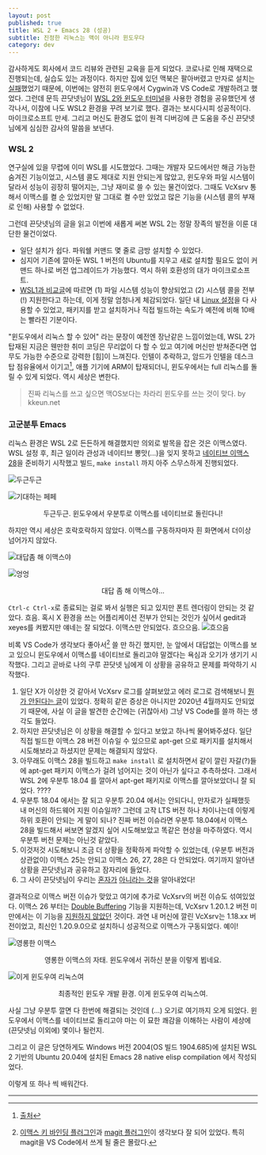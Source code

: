 ```yaml
---
layout: post
published: true
title: WSL 2 + Emacs 28 (성공)
subtitle: 진정한 리눅스는 맥이 아니라 윈도우다
category: dev
---
```


 감사하게도 회사에서 코드 리뷰와 관련된 교육을 듣게 되었다. 코로나로
 인해 재택으로 진행되는데, 실습도 있는 과정이다. 하지만 집에 있던
 맥북은 팔아버렸고 만자로 설치는 [실패](manjaro-budgie-failure)했었기
 때문에, 이번에는 얌전히 윈도우에서 Cygwin과 VS Code로 개발하려고
 했었다. 그런데 문득 끈닷넷님이 [WSL 2와 윈도우
 터미널](https://blog.kkeun.net/computer/2020-12-18-wsl2-and-windows-terminal)을
 사용한 경험을 공유했던게 생각나서, 이참에 나도 WSL2 환경을 꾸려
 보기로 했다. 결과는 보시다시피 성공적이다. 마이크로소프트
 만세. 그리고 머신도 환경도 없이 원격 디버깅에 큰 도움을 주신
 끈닷넷님에게 심심한 감사의 말씀을 보낸다.



### WSL 2
 연구실에 있을 무렵에 이미 WSL를 시도했었다. 그때는 개발자 모드에서만
 해금 가능한 숨겨진 기능이었고, 시스템 콜도 제대로 지원 안되는게
 많았고, 윈도우와 파일 시스템이 달라서 성능이 굉장히 떨어지는, 그냥
 재미로 쓸 수 있는 물건이었다. 그때도 VcXsrv 통해서 이맥스를 켤 순
 있었지만 말 그대로 켤 수만 있었고 많은 기능을 (시스템 콜의 부재로
 인해) 사용할 수 없었다.

 그런데 끈닷넷님의 글을 읽고 이번에 새롭게 써본 WSL 2는 정말 장족의
 발전을 이룬 대단한 물건이었다.
  - 일단 설치가 쉽다. 파워쉘 커맨드 몇 줄로 금방 설치할 수 있었다.
  - 심지어 기존에 깔아둔 WSL 1 버전의 Ubuntu를 지우고 새로 설치할
    필요도 없이 커맨드 하나로 버전 업그레이드가 가능했다. 역시 하위
    호환성의 대가 마이크로소프트.
  - [WSL1과
    비교글](https://docs.microsoft.com/en-us/windows/wsl/compare-versions)에
    따르면 (1) 파일 시스템 성능이 향상되었고 (2) 시스템 콜을 전부(!)
    지원한다고 하는데, 이게 정말 엄청나게 체감되었다. 일단 내 [Linux
    설정](https://github.com/sangwoo-joh/dotfiles)을 다 사용할 수
    있었고, 패키지를 받고 설치하거나 직접 빌드하는 속도가 예전에 비해
    10배는 빨라진 기분이다.

 "윈도우에서 리눅스 할 수 있어" 라는 문장이 예전엔 장난같은
 느낌이었는데, WSL 2가 탑재된 지금은 웬만한 취미 코딩은 무리없이 다 할
 수 있고 여기에 머신만 받쳐준다면 업무도 가능한 수준으로 강력한 [힘]이
 느껴진다. 인텔이 추락하고, 암드가 인텔을 데스크탑 점유율에서
 이기고[^1], 애플 기기에 ARM이 탑재되더니, 윈도우에서는 full 리눅스를
 돌릴 수 있게 되었다. 역시 세상은 변한다.

> 진짜 리눅스를 쓰고 싶으면 맥OS보다는 차라리 윈도우를 쓰는 것이
> 맞다. by kkeun.net

### 고군분투 Emacs
 리눅스 환경은 WSL 2로 든든하게 해결했지만 의외로 발목을 잡은 것은
 이맥스였다. WSL 설정 후, 최근 일이라 관성과 네이티브 뽕맛(...)을 잊지
 못하고 [네이티브 이맥스 28](emacs-native-comp)을 준비하기 시작했고
 빌드, `make install` 까지 아주 스무스하게 진행되었다.

 ![두근두근](assets/img/building-emacs-nativecomp.png)

 ![기대하는 페페](assets/img/nervous-frog.jpg)
 <center>두근두근. 윈도우에서 우분투로 이맥스를 네이티브로 돌린다니!</center>

 하지만 역시 세상은 호락호락하지 않았다. 이맥스를 구동하자마자 흰
 화면에서 더이상 넘어가지 않았다.

 ![대답좀 해 이맥스야](assets/img/are-you-ok-emacs.png)

 ![엉엉](assets/img/sad-frog.jpg)
 <center>대답 좀 해 이맥스야...</center>

 `Ctrl-c Ctrl-x`로 종료되는 걸로 봐서 실행은 되고 있지만 폰트 렌더링이
 안되는 것 같았다. 흐음. 혹시 X 환경을 쓰는 어플리케이션 전부가 안되는
 것인가 싶어서 gedit과 xeyes를 켜봤지만 얘네는 잘 되었다. 이맥스만
 안되었다. 흐으으음.
 ![흐으음](assets/img/hmm-frog.png)

 비록 VS Code가 생각보다 좋아서[^2] 쓸 만 하긴 했지만, 눈 앞에서
 대답없는 이맥스를 보고 있으니 윈도우에서 이맥스를 네이티브로 돌리고야
 말겠다는 욕심과 오기가 생기기 시작했다. 그리고 곧바로 나의 구루
 끈닷넷 님에게 이 상황을 공유하고 문제를 파악하기 시작했다.

 1. 일단 X가 이상한 것 같아서 VcXsrv 로그를 살펴보았고 에러 로그로
    검색해보니 [뭔가 안된다는
    글](https://sourceforge.net/p/vcxsrv/bugs/78/)이 있었다. 정확히
    같은 증상은 아니지만 2020년 4월까지도 안되었기 때문에, 사실 이
    글을 발견한 순간에는 (귀찮아서) 그냥 VS Code를 쓸까 하는 생각도
    들었다.
 2. 하지만 끈닷넷님은 이 상황을 해결할 수 있다고 보았고 하나씩
    물어봐주셨다. 일단 직접 빌드한 이맥스 28 버전 이슈일 수 있으므로
    apt-get 으로 패키지를 설치해서 시도해보라고 하셨지만 문제는
    해결되지 않았다.
 3. 아무래도 이맥스 28을 빌드하고 `make install` 로 설치하면서 같이
    깔린 자갈(?)들에 apt-get 패키지 이맥스가 걸려 넘어지는 것이 아닌가
    싶다고 추측하셨다. 그래서 WSL 2에 우분투 18.04 를 깔아서 apt-get
    패키지로 이맥스를 깔아보았더니 잘 되었다. ????
 4. 우분투 18.04 에서는 잘 되고 우분투 20.04 에서는 안되다니, 만자로가
    실패했듯 내 머신의 하드웨어 지원 이슈일까? 그런데 고작 LTS 버전
    하나 차이나는데 이렇게 하위 호환이 안되는 게 말이 되나? 진짜 버전
    이슈라면 우분투 18.04에서 이맥스 28을 빌드해서 써보면 알겠지 싶어
    시도해보았고 똑같은 현상을 마주하였다. 역시 우분투 버전 문제는
    아닌것 같았다.
 5. 이것저것 시도해보니 조금 더 상황을 정확하게 파악할 수 있었는데,
    (우분투 버전과 상관없이) 이맥스 25는 안되고 이맥스 26, 27, 28은 다
    안되었다. 여기까지 알아낸 상황을 끈닷넷님과 공유하고 잠자리에
    들었다.
 6. 그 사이 끈닷넷님이 우리는
    [혼자가](https://skeptric.com/emacs-buffering/) [아니라는
    것](https://emacs.stackexchange.com/questions/41021/emacs-26-1-rc1-display-issues-over-ssh-x11-with-xming-vcxsrv)을
    알아내었다!

 결과적으로 이맥스 버전 이슈가 맞았고 여기에 추가로 VcXsrv의 버전
 이슈도 섞여있었다. 이맥스 26 부터는 [Double
 Buffering](https://www.phoronix.com/scan.php?page=news_item&px=Emacs-26.1-Released)
 기능을 지원하는데, VcXsrv 1.20.1.2 버전 미만에서는 이 기능을
 [지원하지
 않았던](https://sourceforge.net/p/vcxsrv/feature-requests/32/)
 것이다. 과연 내 머신에 깔린 VcXsrv는 1.18.xx 버전이었고, 최신인
 1.20.9.0으로 설치하니 성공적으로 이맥스가 구동되었다. 예이!

 ![영롱한 이맥스](assets/img/emacs-landing.png)
 <center>영롱한 이맥스의 자태. 윈도우에서 귀하신 분을 이렇게 뵙네요.</center>

 ![이게 윈도우여 리눅스여](assets/img/emacs-zsh-in-windows.png)
 <center>최종적인 윈도우 개발 환경. 이게 윈도우여 리눅스여.</center>


 사실 그냥 우분투 깔면 다 한번에 해결되는 것인데 (...) 오기로 여기까지
 오게 되었다. 윈도우에서 이맥스를 네이티브로 돌리고야 마는 이 묘한
 쾌감을 이해하는 사람이 세상에 (끈닷넷님 이외에) 몇이나 될런지.

 그리고 이 글은 당연하게도 Windows 버전 2004(OS 빌드 1904.685)에
 설치된 WSL 2 기반의 Ubuntu 20.04에 설치된 Emacs 28 native elisp
 compilation 에서 작성되었다.

 이렇게 또 하나 씩 배워간다.

---

[^1]: [출처](https://hexus.net/business/news/components/147224-amd-briefly-passes-intel-desktop-cpu-market-share/)

[^2]:[이맥스 키 바인딩 플러그인](https://marketplace.visualstudio.com/search?term=emacs&target=VSCode&category=All%20categories&sortBy=Relevance)과 [magit 플러그인](https://marketplace.visualstudio.com/items?itemName=kahole.magit)이 생각보다 잘 되어 있었다. 특히 magit을 VS Code에서 쓰게 될 줄은 몰랐다.
